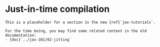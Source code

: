 # Just-in-time compilation

```{note}
This is a placeholder for a section in the new {ref}`jax-tutorials`.

For the time being, you may find some related content in the old documentation:
- {doc}`../jax-101/02-jitting`
```